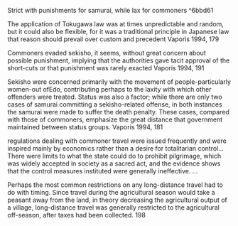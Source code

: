Strict with punishments for samurai, while lax for commoners ^6bbd61

The application of Tokugawa law was at times unpredictable and random, but it could also be flexible, for it was a traditional principle in Japanese law that reason should prevail over custom and precedent Vaporis 1994, 179

Commoners evaded sekisho, it seems, without great concern about possible punishment, implying that the authorities gave tacit approval of the short-cuts or that punishment was rarely exacted Vaporis 1994, 191

Sekisho were concerned primarily with the movement of people-particularly women-out ofEdo, contributing perhaps to the laxity with which other offenders were treated. Status was also a factor; while there are only two cases of samurai committing a sekisho-related offense, in both instances the samurai were made to suffer the death penalty. These cases, compared with those of commoners, emphasize the great distance that government maintained between status groups. Vaporis 1994, 181

regulations dealing with commoner travel were issued frequently and were inspired mainly by economics rather than a desire for totalitarian control…There were limits to what the state could do to prohibit pilgrimage, which was widely accepted in society as a sacred act, and the evidence shows that the control measures instituted were generally ineffective. …

Perhaps the most common restrictions on any long-distance travel had to do with timing. Since travel during the agricultural season would take a peasant away from the land, in theory decreasing the agricultural output of a village, long-distance travel was generally restricted to the agricultural off-season, after taxes had been collected. 198